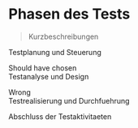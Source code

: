 Phasen des Tests
================
> Kurzbeschreibungen
	
Testplanung und Steuerung

Should have chosen	
Testanalyse und Design

Wrong	
Testrealisierung und Durchfuehrung

Abschluss der Testaktivitaeten